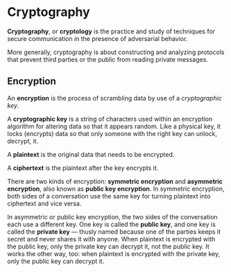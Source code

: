 # Cryptography

**Cryptography**, or **cryptology** is the practice and study of techniques for secure communication in the presence of adversarial behavior.

More generally, cryptography is about constructing and analyzing protocols that prevent third parties or the public from reading private messages.

## Encryption

An **encryption** is the process of scrambling data by use of a *cryptographic key*.

A **cryptographic key** is a string of characters used within an encryption algorithm for altering data so that it appears random. Like a physical key, it locks (encrypts) data so that only someone with the right key can unlock, decrypt, it.

A **plaintext** is the original data that needs to be encrypted.

A **ciphertext** is the plaintext after the key encrypts it.

There are two kinds of encryption: **symmetric encryption** and **asymmetric encryption**, also known as **public key encryption**. In symmetric encryption, both sides of a conversation use the same key for turning plaintext into ciphertext and vice versa.

In asymmetric or public key encryption, the two sides of the conversation each use a different key. One key is called the **public key**, and one key is called the **private key** — thusly named because one of the parties keeps it secret and never shares it with anyone. When plaintext is encrypted with the public key, only the private key can decrypt it, not the public key. It works the other way, too: when plaintext is encrypted with the private key, only the public key can decrypt it.
